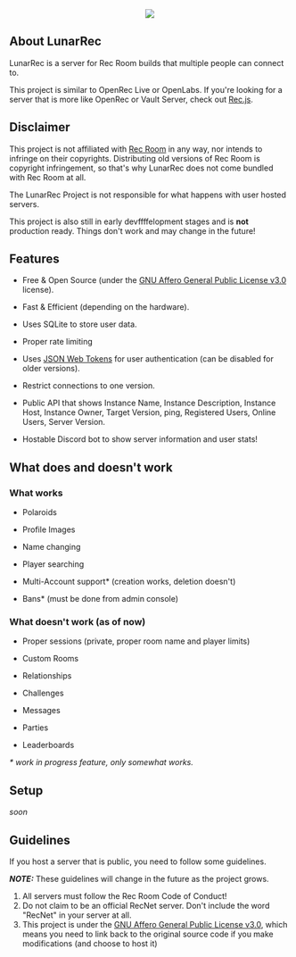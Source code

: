 <div align="center">
<img src="./readme/logo_text.png">
</div>

## About LunarRec

LunarRec is a server for Rec Room builds that multiple people can connect to. 

This project is similar to OpenRec Live or OpenLabs. If you're looking for a server that is more like OpenRec or Vault Server, check out [Rec.js](https://github.com/RealMCoded/Rec.js).

## Disclaimer

This project is not affiliated with [Rec Room](https://recroom.com/) in any way, nor intends to infringe on their copyrights. Distributing old versions of Rec Room is copyright infringement, so that's why LunarRec does not come bundled with Rec Room at all.

The LunarRec Project is not responsible for what happens with user hosted servers.

This project is also still in early devffffelopment stages and is **not** production ready. Things don't work and may change in the future!

## Features

- Free & Open Source (under the [GNU Affero General Public License v3.0](./LICENSE) license).

- Fast & Efficient (depending on the hardware).

- Uses SQLite to store user data.

- Proper rate limiting 

- Uses [JSON Web Tokens](https://jwt.io/) for user authentication (can be disabled for older versions).

- Restrict connections to one version.

- Public API that shows Instance Name, Instance Description, Instance Host, Instance Owner, Target Version, ping, Registered Users, Online Users, Server Version.

- Hostable Discord bot to show server information and user stats!

## What does and doesn't work

### What works

- Polaroids

- Profile Images

- Name changing 

- Player searching

- Multi-Account support* (creation works, deletion doesn't)

- Bans* (must be done from admin console)

### What doesn't work (as of now)

- Proper sessions (private, proper room name and player limits)

- Custom Rooms

- Relationships

- Challenges

- Messages

- Parties

- Leaderboards

*\* work in progress feature, only somewhat works.* 

## Setup

*soon*

## Guidelines

If you host a server that is public, you need to follow some guidelines.

***NOTE:*** These guidelines will change in the future as the project grows. 

1. All servers must follow the Rec Room Code of Conduct!
2. Do not claim to be an official RecNet server. Don't include the word "RecNet" in your server at all.
3. This project is under the [GNU Affero General Public License v3.0](./LICENSE), which means you need to link back to the original source code if you make modifications (and choose to host it)
